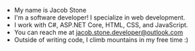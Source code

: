 - My name is Jacob Stone
- I'm a software developer! I specialize in web development.
- I work with C#, ASP.NET Core, HTML, CSS, and JavaScript.
- You can reach me at jacob.stone.developer@outlook.com
- Outside of writing code, I climb mountains in my free time :)

<!---
jacob-stone9554/jacob-stone9554 is a ✨ special ✨ repository because its `README.md` (this file) appears on your GitHub profile.
You can click the Preview link to take a look at your changes.
--->
